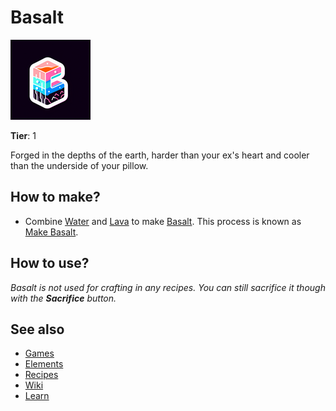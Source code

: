 # Basalt

![](../images/item.basalt.png)

**Tier**: 1

Forged in the depths of the earth, harder than your ex's heart and cooler than the underside of your pillow.

## How to make?

* Combine [Water](/wiki/elements/water) and [Lava](/wiki/elements/lava) to make [Basalt](/wiki/elements/basalt). This process is known as [Make Basalt](/wiki/recipes/make-basalt).

## How to use?

_Basalt is not used for crafting in any recipes. You can still sacrifice it though with the **Sacrifice** button._

## See also

* [Games](/wiki/games)
* [Elements](/wiki/elements)
* [Recipes](/wiki/recipes)
* [Wiki](/wiki/index)
* [Learn](/learn/index)